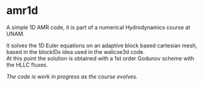 # amr1d
A simple 1D AMR code, it is part of a numerical Hydrodynamics course at UNAM.

It solves the 1D Euler equations on an adaptive block based cartesian mesh, 
based in the blockIDs idea used in the walicxe3d code.  
At this point the solution is obtained with a 1st order Godunov scheme with 
the HLLC fluxes.

*The code is work in progress as the course evolves.*
